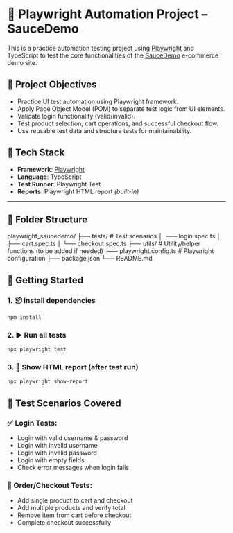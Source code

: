 # 🎯 Playwright Automation Project – SauceDemo

This is a practice automation testing project using [Playwright](https://playwright.dev/) and TypeScript to test the core functionalities of the [SauceDemo](https://www.saucedemo.com/) e-commerce demo site.

## 📌 Project Objectives

- Practice UI test automation using Playwright framework.
- Apply Page Object Model (POM) to separate test logic from UI elements.
- Validate login functionality (valid/invalid).
- Test product selection, cart operations, and successful checkout flow.
- Use reusable test data and structure tests for maintainability.

## 🧰 Tech Stack

- **Framework**: [Playwright](https://playwright.dev/)
- **Language**: TypeScript
- **Test Runner**: Playwright Test
- **Reports**: Playwright HTML report *(built-in)*

---

## 📁 Folder Structure

playwright_saucedemo/
├── tests/ # Test scenarios
│ ├── login.spec.ts
│ ├── cart.spec.ts
│ └── checkout.spec.ts
├── utils/ # Utility/helper functions (to be added if needed)
├── playwright.config.ts # Playwright configuration
├── package.json
└── README.md

## 🚀 Getting Started

### 1. 📦 Install dependencies

```bash
npm install
```

### 2. ▶️ Run all tests

```bash
npx playwright test
```

### 3. 📄 Show HTML report (after test run)

```bash
npx playwright show-report
```
## 🧪 Test Scenarios Covered

### ✅ Login Tests:
 - Login with valid username & password
 - Login with invalid username
 - Login with invalid password
 - Login with empty fields
 - Check error messages when login fails

### 🛒 Order/Checkout Tests:
 - Add single product to cart and checkout
 - Add multiple products and verify total
 - Remove item from cart before checkout
 - Complete checkout successfully